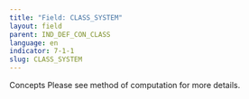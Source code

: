 ```yaml
---
title: "Field: CLASS_SYSTEM"
layout: field
parent: IND_DEF_CON_CLASS
language: en
indicator: 7-1-1
slug: CLASS_SYSTEM
---
```

Concepts
Please see method of computation for more details.
